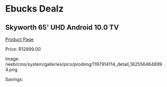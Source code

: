 
# Ebucks Dealz
## Skyworth 65' UHD Android 10.0 TV
[Product Page](https://www.ebucks.com/web/shop/productSelected.do?prodId=1197914114&catId=864916175)

Price: R12899.00

Image: /web/cms/system/galleries/pics/prodimg/1197914114_detail_1625564648994.png

Savings: 


	